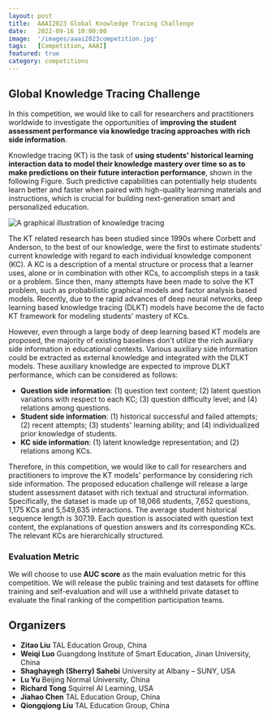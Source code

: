 ```yaml
---
layout: post
title:  AAAI2023 Global Knowledge Tracing Challenge
date:   2022-09-16 10:00:00
image:  '/images/aaai2023competition.jpg'
tags:   [Competition, AAAI]
featured: true
category: competitions
---
```



## Global Knowledge Tracing Challenge

In this competition, we would like to call for researchers and practitioners worldwide to investigate the opportunities of **improving the student assessment performance via knowledge tracing approaches with rich side information**. 

Knowledge tracing (KT) is the task of **using students' historical learning interaction data to model their knowledge mastery over time so as to make predictions on their future interaction performance**, shown in the following Figure. Such predictive capabilities can potentially help students learn better and faster when paired with high-quality learning materials and instructions, which is crucial for building next-generation smart and personalized education. 


![A graphical illustration of knowledge tracing]({{site.baseurl}}/images/aaai2023competition_kt.jpg)


The KT related research has been studied since 1990s where Corbett and Anderson, to the best of our knowledge, were the first to estimate students' current knowledge with regard to each individual knowledge component (KC). A KC is a description of a mental structure or process that a learner uses, alone or in combination with other KCs, to accomplish steps in a task or a problem. Since then, many attempts have been made to solve the KT problem, such as probabilistic graphical models and factor analysis based models. Recently, due to the rapid advances of deep neural networks, deep learning based knowledge tracing (DLKT) models have become the de facto KT framework for modeling students' mastery of KCs. 


However, even through a large body of deep learning based KT models are proposed, the majority of existing baselines don't utilize the rich auxiliary side information in educational contexts. Various auxiliary side information could be extracted as external knowledge and integrated with the DLKT models. These auxiliary knowledge are expected to improve DLKT performance, which can be considered as follows:

* **Question side information**: (1) question text content; (2) latent question variations with respect to each KC; (3) question difficulty level; and (4) relations among questions.
* **Student side information**: (1) historical successful and failed attempts; (2) recent attempts; (3) students' learning ability; and (4) individualized prior knowledge of students.
* **KC side information**: (1) latent knowledge representation; and (2) relations among KCs.

Therefore, in this competition, we would like to call for researchers and practitioners to improve the KT models' performance by considering rich side information. The proposed education challenge will release a large student assessment dataset with rich textual and structural information. Specifically, the dataset is made up of 18,066 students, 7,652 questions, 1,175 KCs and 5,549,635 interactions. The average student historical sequence length is 307.19. Each question is associated with question text content, the explanations of question answers and its corresponding KCs. The relevant KCs are hierarchically structured. 

### Evaluation Metric

We will choose to use **AUC score** as the main evaluation metric for this competition. We will release the public training and test datasets for offline training and self-evaluation and will use a withheld private dataset to evaluate the final ranking of the competition participation teams. 



<!-- ## Important Dates

* ~~**November 12, 2021**~~ **November 19, 2021**: Workshop paper submission due AOE
* **November 30, 2021** : Notifications of acceptance
* **December 15, 2021**: Deadline of the camera-ready final paper submission
* **Feb 21, 2022**: Workshop Date  -->



## Organizers

<!-- ![Beautiful place]({{site.baseurl}}/images/aaai2022_workshop_organizers.jpg) -->

* **Zitao Liu** TAL Education Group, China
* **Weiqi Luo** Guangdong Institute of Smart Education, Jinan University, China
* **Shaghayegh (Sherry) Sahebi** University at Albany – SUNY, USA
* **Lu Yu** Beijing Normal University, China
* **Richard Tong** Squirrel AI Learning, USA
* **Jiahao Chen** TAL Education Group, China
* **Qiongqiong Liu** TAL Education Group, China